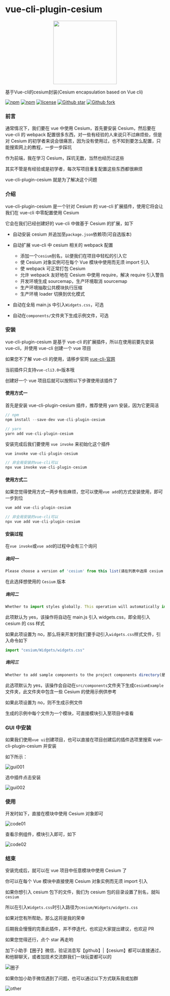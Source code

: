 # vue-cli-plugin-cesium

<p align="center">
  <img src="https://raw.githubusercontent.com/isboyjc/PictureBed/master/vue-cli-plugin-cesium/logobig.png" width="200px">
</p>
<p align="left">基于Vue-cli的cesium封装(Cesium encapsulation based on Vue cli)</p>

[![npm](https://img.shields.io/npm/v/vue-cli-plugin-cesium?style=plastic)](https://www.npmjs.com/package/vue-cli-plugin-cesium)
[![npm](https://img.shields.io/npm/dm/vue-cli-plugin-cesium?style=plastic)](https://www.npmjs.com/package/vue-cli-plugin-cesium)
[![license](https://img.shields.io/npm/l/vue-cli-plugin-cesium?style=plastic)](https://www.npmjs.com/package/vue-cli-plugin-cesium)
[![Github star](https://img.shields.io/github/stars/isboyjc/vue-cli-plugin-cesium?style=social)](https://github.com/isboyjc/vue-cli-plugin-cesium)
[![Github fork](https://img.shields.io/github/forks/isboyjc/vue-cli-plugin-cesium?style=social)](https://github.com/isboyjc/vue-cli-plugin-cesium)

### 前言

通常情况下，我们要在 vue 中使用 Cesium，首先要安装 Cesium，然后要在 vue-cli 的 webpack 配置很多东西，对一些有经验的人来说只不过麻烦些，但是对 Cesium 的初学者来说会很痛苦，因为没有使用过，也不知到要怎么配置，只能搜索网上的教程，一步一步踩坑

作为前端，我在学习 Cesium，踩坑无数，当然也经历过这些

其实不管是有经验或是初学者，每次写项目重复配置这些东西都很麻烦

vue-cli-plugin-cesium 就是为了解决这个问题

### 介绍

vue-cli-plugin-cesium 是一个针对 Cesium 的 vue-cli 扩展插件，使用它将会让我们在 vue-cli 中零配置使用 Cesium

它会在我们已经创建好的 vue-cli 中做基于 Cesium 的扩展，如下

- 自动安装 cesium 并追加至`package.json`依赖项(可自选版本)

- 自动扩展 vue-cli 中 cesium 相关的 webpack 配置
  - 添加一个`cesium`别名，以便我们在项目中轻松的引入它
  - 使 Cesium 对象实例可在每个 Vue 模块中使用而无须 import 引入
  - 使 webpack 可正常打包 Cesium
  - 允许 webpack 友好地在 Cesium 中使用 require，解决 require 引入警告
  - 开发环境生成 sourcemap，生产环境取消 sourcemap
  - 生产环境抽取公共模块执行压缩
  - 生产环境 loader 切换到优化模式
- 自动在全局 main.js 中引入`Widgets.css`，可选
- 自动在`components/`文件夹下生成示例文件，可选

### 安装

vue-cli-plugin-cesium 是基于 vue-cli 的扩展插件，所以在使用前要先安装 vue-cli，并使用 vue-cli 创建一个 vue 项目

如果您不了解 vue-cli 的使用，请移步官网 [vue-cli-官网](https://cli.vuejs.org/zh/guide/)

当前插件只支持`vue-cli3.0+`版本哦

创建好一个 vue 项目后就可以按照以下步骤使用该插件了

#### 使用方式一

首先是安装 vue-cli-plugin-cesium 插件，推荐使用 yarn 安装，因为它更简洁

```js
// npm
npm install --save-dev vue-cli-plugin-cesium

// yarn
yarn add vue-cli-plugin-cesium
```

安装完成后我们要使用 `vue invoke` 来初始化这个插件

```js
vue invoke vue-cli-plugin-cesium

// 非全局安装的vue-cli可以
npx vue invoke vue-cli-plugin-cesium
```

#### 使用方式二

如果您觉得使用方式一两步有些麻烦，您可以使用`vue add`的方式安装使用，即可一步到位

```js
vue add vue-cli-plugin-cesium

// 非全局安装的vue-cli可以
npx vue add vue-cli-plugin-cesium
```

#### 安装过程

在`vue invoke`或`vue add`的过程中会有三个询问

##### 询问一

```js
Please choose a version of 'cesium' from this list(请在列表中选择 cesium 的版本)
```

在此选择想使用的 `Cesium` 版本

##### 询问二

```js
Whether to import styles globally. This operation will automatically import widgets.css in main.js(是否全局引入样式,该操作将自动在main.js引入widgets.css)？
```

此项默认为 yes，该操作将自动在 main.js 引入 widgets.css，即全局引入 cesium 的 css 样式

如果此项设置为 no，那么将来开发时我们要手动引入`widgets.css`样式文件，引入命令如下

```js
import "cesium/Widgets/widgets.css"
```

##### 询问三

```js
Whether to add sample components to the project components directory(是否添加示例组件到项目components目录)?
```

此选项默认为 yes，该操作会自动在`src/components`文件夹下生成`CesiumExample`文件夹，此文件夹中包含一些 Cesium 的使用示例供参考

如果此项设置为 no，则不生成示例文件

生成的示例中每个文件为一个模块，可直接模块引入至项目中查看

### GUI 中安装

如果我们使用`vue ui`创建项目，也可以直接在项目创建后的插件选项里搜索 vue-cli-plugin-cesium 并安装

如下所示：

![gui001](https://raw.githubusercontent.com/isboyjc/PictureBed/master/vue-cli-plugin-cesium/gui005.png)

选中插件点击安装

![gui002](https://raw.githubusercontent.com/isboyjc/PictureBed/master/vue-cli-plugin-cesium/gui002.png)

### 使用

开发时如下，直接在模块中使用 Cesium 对象即可

![code01](https://raw.githubusercontent.com/isboyjc/PictureBed/master/vue-cli-plugin-cesium/code01.png)

查看示例组件，模块引入即可，如下

![code02](https://raw.githubusercontent.com/isboyjc/PictureBed/master/vue-cli-plugin-cesium/code02.png)

### 结束

安装完成后，就可以在 vue 项目中任意模块中使用 Cesium 了

你可以在每个 Vue 模块中直接使用 Cesium 对象实例而无须 import 引入

如果你想引入 cesium 包下的文件，我们为 cesium 包的目录设置了别名，就叫`cesium`

所以在引入`Widgets.css`时引入路径为`cesium/Widgets/widgets.css`

如果对您有所帮助，那么这将是我的荣幸

后期我会慢慢的完善此插件，并不停迭代，也欢迎大家提出建议，也欢迎 PR

如果您觉得还行，点个 star 再走哟

加下小助手【圈子】微信，验证消息写【github】|【cesium】都可以直接通过，和他聊聊天，或者加技术交流群我们一块玩耍都可以的

![圈子](https://raw.githubusercontent.com/isboyjc/PictureBed/master/other/quanzi.jpeg)

如果你加小助手微信遇到了问题，也可以通过以下方式联系我或加群

![other](https://raw.githubusercontent.com/isboyjc/PictureBed/master/other/20200111-143924.png)
